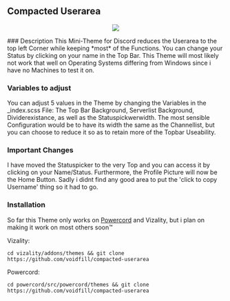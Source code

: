 ## Compacted Userarea

<p align="center">
    <img src="https://i.gyazo.com/d55bd064fc1fb1f8cef6184ee5452bce.png">
</p>
### Description
This Mini-Theme for Discord reduces the Userarea to the top left Corner while keeping *most* of the Functions. You can change your Status by clicking on your name in the Top Bar. This Theme will most likely not work that well on Operating Systems differing from Windows since i have no Machines to test it on.

### Variables to adjust
You can adjust 5 values in the Theme by changing the Variables in the _index.scss File: The Top Bar Background, Serverlist Background, Dividerexistance, as well as the Statuspickwerwidth. The most sensible Configuration would be to have its width the same as the Channellist, but you can choose to reduce it so as to retain more of the Topbar Useability.

### Important Changes
I have moved the Statuspicker to the very Top and you can access it by clicking on your Name/Status. Furthermore, the Profile Picture will now be the Home Button. Sadly i didnt find any good area to put the 'click to copy Username' thing so it had to go.

### Installation
So far this Theme only works on [Powercord](https://github.com/powercord-org/powercord) and Vizality, but i plan on making it work on most others soon:tm:

Vizality: 

```cd vizality/addons/themes && git clone https://github.com/voidfill/compacted-userarea```

Powercord:

```cd powercord/src/powercord/themes && git clone https://github.com/voidfill/compacted-userarea```
